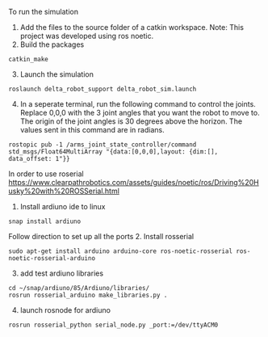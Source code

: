 To run the simulation
1. Add the files to the source folder of a catkin workspace. 
  Note: This project was developed using ros noetic.
2. Build the packages
```
catkin_make
```
3. Launch the simulation
```
roslaunch delta_robot_support delta_robot_sim.launch
```
4. In a seperate terminal, run the following command to control the joints. Replace 0,0,0 with the 3 joint angles that you want the robot to move to. The origin of the joint angles is 30   degrees above the horizon. The values sent in this command are in radians. 
```
rostopic pub -1 /arms_joint_state_controller/command std_msgs/Float64MultiArray "{data:[0,0,0],layout: {dim:[], data_offset: 1"}}
```




In order to use roserial
https://www.clearpathrobotics.com/assets/guides/noetic/ros/Driving%20Husky%20with%20ROSSerial.html
1. Install ardiuno ide to linux
```
snap install ardiuno
```
Follow direction to set up all the ports
2. Install rosserial
```
sudo apt-get install arduino arduino-core ros-noetic-rosserial ros-noetic-rosserial-arduino
```
3. add test ardiuno libraries
```
cd ~/snap/ardiuno/85/Ardiuno/libraries/
rosrun rosserial_arduino make_libraries.py .
```
4. launch rosnode for ardiuno
```
rosrun rosserial_python serial_node.py _port:=/dev/ttyACM0
```
